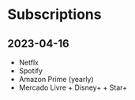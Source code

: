 # Subscriptions

## 2023-04-16
- Netflx
- Spotify
- Amazon Prime (yearly)
- Mercado Livre + Disney+ + Star+
